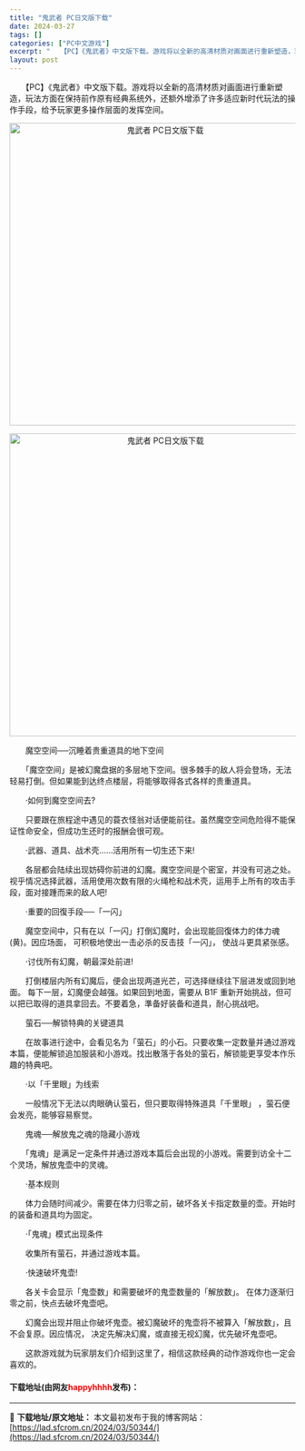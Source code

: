 ```yaml
---
title: "鬼武者 PC日文版下载"
date: 2024-03-27
tags: []
categories: ["PC中文游戏"]
excerpt: "　　【PC】《鬼武者》中文版下载。游戏将以全新的高清材质对画面进行重新塑造，玩法方面在保持前作原有经典系统外，还额外增添了许多适应新时代玩法的操作手段，给予玩家更多操作层面的发挥空间。 　　魔空空间──沉睡着贵重道具的地下空间 　　「魔空空间」是被幻魔盘据的多层地下空间。很多棘手的敌人将会登场，无法&hellip;"
layout: post
---
```


 <p>　　【PC】《鬼武者》中文版下载。游戏将以全新的高清材质对画面进行重新塑造，玩法方面在保持前作原有经典系统外，还额外增添了许多适应新时代玩法的操作手段，给予玩家更多操作层面的发挥空间。</p> <p align="center"><img align="" border="0" src="https://lad.sfcrom.cn/wp-content/uploads/2024/03/20240327_66037e7c66e16.webp" width="533" alt="鬼武者 PC日文版下载" /></p> <p align="center"><img align="" border="0" src="https://lad.sfcrom.cn/wp-content/uploads/2024/03/20240327_66037e7cafe51.webp" width="534" alt="鬼武者 PC日文版下载" /></p> <p>　　魔空空间──沉睡着贵重道具的地下空间</p> <p>　　「魔空空间」是被幻魔盘据的多层地下空间。很多棘手的敌人将会登场，无法轻易打倒。但如果能到达终点楼层，将能够取得各式各样的贵重道具。</p> <p>　　&middot;如何到魔空空间去?</p> <p>　　只要跟在旅程途中遇见的蓑衣怪翁对话便能前往。虽然魔空空间危险得不能保证性命安全，但成功生还时的报酬会很可观。</p> <p>　　&middot;武器、道具、战术壳&hellip;&hellip;活用所有一切生还下来!</p> <p>　　各层都会陆续出现妨碍你前进的幻魔。魔空空间是个密室，并没有可逃之处。视乎情况选择武器，活用使用次数有限的火绳枪和战术壳，运用手上所有的攻击手段，面对接踵而来的敌人吧!</p> <p>　　&middot;重要的回復手段──「一闪」</p> <p>　　魔空空间中，只有在以「一闪」打倒幻魔时，会出现能回復体力的体力魂(黄)。因应场面， 可积极地使出一击必杀的反击技「一闪」， 使战斗更具紧张感。</p> <p>　　&middot;讨伐所有幻魔，朝最深处前进!</p> <p>　　打倒楼层内所有幻魔后，便会出现两道光芒，可选择继续往下层进发或回到地面。 每下一层，幻魔便会越强。如果回到地面，需要从 B1F 重新开始挑战，但可以把已取得的道具拿回去。不要着急，準备好装备和道具，耐心挑战吧。</p> <p>　　萤石──解锁特典的关键道具</p> <p>　　在故事进行途中，会看见名为「萤石」的小石。只要收集一定数量并通过游戏本篇，便能解锁追加服装和小游戏。找出散落于各处的萤石，解锁能更享受本作乐趣的特典吧。</p> <p>　　&middot;以「千里眼」为线索</p> <p>　　一般情况下无法以肉眼确认萤石，但只要取得特殊道具「千里眼」 ，萤石便会发亮，能够容易察觉。</p> <p>　　鬼魂──解放鬼之魂的隐藏小游戏</p> <p>　　「鬼魂」是满足一定条件并通过游戏本篇后会出现的小游戏。需要到访全十二个灵场，解放鬼壶中的灵魂。</p> <p>　　&middot;基本规则</p> <p>　　体力会随时间减少。需要在体力归零之前，破坏各关卡指定数量的壶。开始时的装备和道具均为固定。</p> <p>　　&middot;「鬼魂」模式出现条件</p> <p>　　收集所有萤石，并通过游戏本篇。</p> <p>　　&middot;快速破坏鬼壶!</p> <p>　　各关卡会显示「鬼壶数」和需要破坏的鬼壶数量的「解放数」。 在体力逐渐归零之前，快点去破坏鬼壶吧。</p> <p>　　幻魔会出现并阻止你破坏鬼壶。被幻魔破坏的鬼壶将不被算入「解放数」，且不会复原。因应情况， 决定先解决幻魔，或直接无视幻魔，优先破坏鬼壶吧。</p> <p>　　这款游戏就为玩家朋友们介绍到这里了，相信这款经典的动作游戏你也一定会喜欢的。</p> <p><h4>下载地址(由网友<font color="red">happyhhhh</font>发布)：</h4></p> 

---
📖 **下载地址/原文地址：** 本文最初发布于我的博客网站：[https://lad.sfcrom.cn/2024/03/50344/](https://lad.sfcrom.cn/2024/03/50344/)
